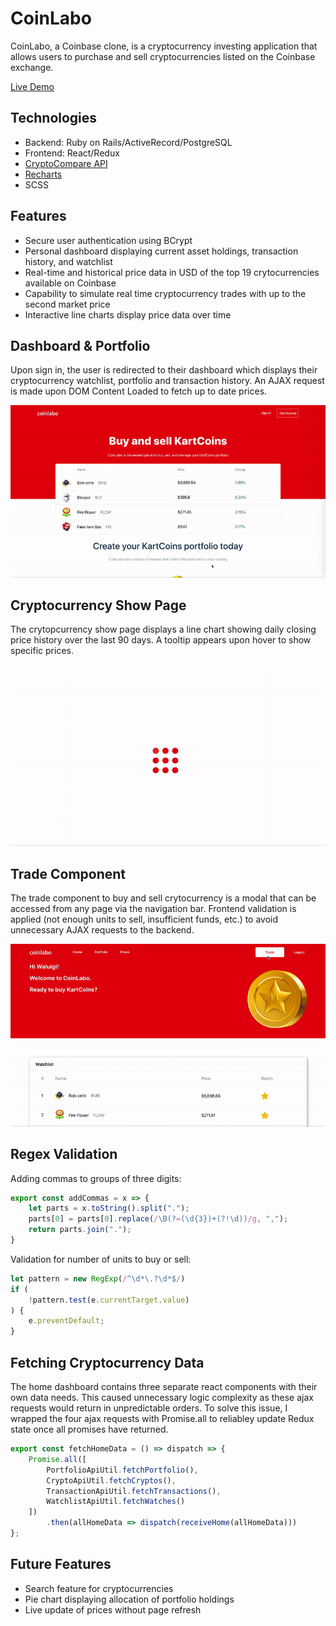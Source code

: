 # CoinLabo

CoinLabo, a Coinbase clone, is a cryptocurrency investing application that allows users to purchase and sell cryptocurrencies listed on the Coinbase exchange.

[Live Demo](http://coinbase-aa.herokuapp.com/)

## Technologies

* Backend: Ruby on Rails/ActiveRecord/PostgreSQL
* Frontend: React/Redux
* [CryptoCompare API](https://min-api.cryptocompare.com/)
* [Recharts](http://recharts.org/en-US)
* SCSS

## Features

* Secure user authentication using BCrypt
* Personal dashboard displaying current asset holdings, transaction history, and watchlist
* Real-time and historical price data in USD of the top 19 crytocurrencies available on Coinbase
* Capability to simulate real time cryptocurrency trades with up to the second market price
* Interactive line charts display price data over time

## Dashboard & Portfolio

Upon sign in, the user is redirected to their dashboard which displays their cryptocurrency watchlist, portfolio and transaction history. An AJAX request is made upon DOM Content Loaded to fetch up to date prices.

![dash](coinbase_dash.gif)

## Cryptocurrency Show Page

The crytopcurrency show page displays a line chart showing daily closing price history over the last 90 days. A tooltip appears upon hover to show specific prices.

![chart](coinbase_chart.gif)

## Trade Component

The trade component to buy and sell crytocurrency is a modal that can be accessed from any page via the navigation bar. Frontend validation is applied (not enough units to sell, insufficient funds, etc.) to avoid unnecessary AJAX requests to the backend.

![trade](coinbase_trade.gif)

## Regex Validation

Adding commas to groups of three digits:
```javascript
export const addCommas = x => {
    let parts = x.toString().split(".");
    parts[0] = parts[0].replace(/\B(?=(\d{3})+(?!\d))/g, ",");
    return parts.join(".");
}
```

Validation for number of units to buy or sell:
```javascript
let pattern = new RegExp(/^\d*\.?\d*$/)
if (
    !pattern.test(e.currentTarget.value)
) {
    e.preventDefault;
}
```

## Fetching Cryptocurrency Data

The home dashboard contains three separate react components with their own data needs. This caused unnecessary logic complexity as these ajax requests would return in unpredictable orders. To solve this issue, I wrapped the four ajax requests with Promise.all to reliabley update Redux state once all promises have returned.

```javascript
export const fetchHomeData = () => dispatch => {
    Promise.all([
        PortfolioApiUtil.fetchPortfolio(),
        CryptoApiUtil.fetchCryptos(),
        TransactionApiUtil.fetchTransactions(),
        WatchlistApiUtil.fetchWatches()
    ])
        .then(allHomeData => dispatch(receiveHome(allHomeData)))
};
```

## Future Features

* Search feature for cryptocurrencies
* Pie chart displaying allocation of portfolio holdings
* Live update of prices without page refresh